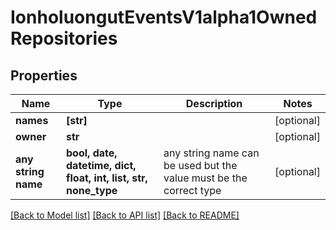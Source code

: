 # IonholuongutEventsV1alpha1OwnedRepositories


## Properties
Name | Type | Description | Notes
------------ | ------------- | ------------- | -------------
**names** | **[str]** |  | [optional] 
**owner** | **str** |  | [optional] 
**any string name** | **bool, date, datetime, dict, float, int, list, str, none_type** | any string name can be used but the value must be the correct type | [optional]

[[Back to Model list]](../README.md#documentation-for-models) [[Back to API list]](../README.md#documentation-for-api-endpoints) [[Back to README]](../README.md)



